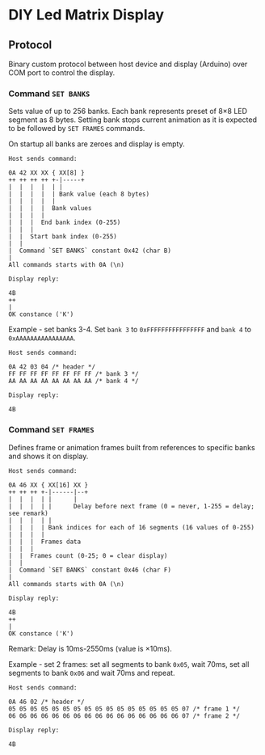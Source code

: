 # DIY Led Matrix Display

## Protocol

Binary custom protocol between host device and display (Arduino) over COM port to control the display.

### Command `SET BANKS`

Sets value of up to 256 banks. Each bank represents preset of 8&times;8 LED segment as 8 bytes. Setting bank stops current animation as it is expected to be followed by `SET FRAMES` commands.

On startup all banks are zeroes and display is empty.

```
Host sends command:

0A 42 XX XX { XX[8] }
++ ++ ++ ++ +-|-----+
|  |  |  |  | |
|  |  |  |  | Bank value (each 8 bytes)
|  |  |  |  |
|  |  |  |  Bank values
|  |  |  |
|  |  |  End bank index (0-255)
|  |  |
|  |  Start bank index (0-255)
|  |
|  Command `SET BANKS` constant 0x42 (char B)
|
All commands starts with 0A (\n)

Display reply:

4B
++
|
OK constance ('K')
```

Example - set banks 3-4. Set `bank 3` to `0xFFFFFFFFFFFFFFFF` and `bank 4` to `0xAAAAAAAAAAAAAAAA`.

```
Host sends command:

0A 42 03 04 /* header */
FF FF FF FF FF FF FF FF /* bank 3 */
AA AA AA AA AA AA AA AA /* bank 4 */

Display reply:

4B
```

### Command `SET FRAMES`

Defines frame or animation frames built from references to specific banks and shows it on display.

```
Host sends command:

0A 46 XX { XX[16] XX }
++ ++ ++ +-|------|--+
|  |  |  | |      |
|  |  |  | |      Delay before next frame (0 = never, 1-255 = delay; see remark)
|  |  |  | |
|  |  |  | Bank indices for each of 16 segments (16 values of 0-255)
|  |  |  |
|  |  |  Frames data
|  |  |
|  |  Frames count (0-25; 0 = clear display)
|  |
|  Command `SET BANKS` constant 0x46 (char F)
|
All commands starts with 0A (\n)

Display reply:

4B
++
|
OK constance ('K')
```

Remark: Delay is 10ms-2550ms (value is ×10ms).

Example - set 2 frames: set all segments to bank `0x05`, wait 70ms, set all segments to bank `0x06` and wait 70ms and repeat.

```
Host sends command:

0A 46 02 /* header */
05 05 05 05 05 05 05 05 05 05 05 05 05 05 05 05 07 /* frame 1 */
06 06 06 06 06 06 06 06 06 06 06 06 06 06 06 06 07 /* frame 2 */

Display reply:

4B
```